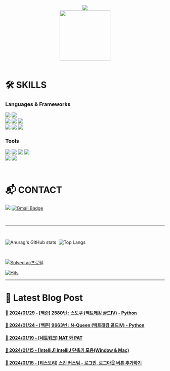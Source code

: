 
<div align="center"><img src="https://capsule-render.vercel.app/api?type=waving&color=0:41d1fe,100:fe84fe&height=250&section=header&text=SEO%20CHAEYEON&fontColor=ffffffCC&fontSize=60&fontAlignY=35&desc=ChaeYami&descSize=20&descAlign=70&descAlignY=53" /></div>
<div align="center"><img src="https://github.com/ChaeYami/ChaeYami/assets/120750451/7c8742a2-96f5-4f80-948f-fc5fc8afdcd2" width="160"/></div>

<br>  

# 🛠️ SKILLS
### Languages & Frameworks
<img src="https://img.shields.io/badge/python-3776AB?style=for-the-badge&logo=python&logoColor=white"> <img src="https://img.shields.io/badge/java-007396?style=for-the-badge&logo=java&logoColor=white">
<br>
<img src="https://img.shields.io/badge/django-092E20?style=for-the-badge&logo=django&logoColor=white">
<img src="https://img.shields.io/badge/spring-6DB33F?style=for-the-badge&logo=spring&logoColor=white">
<img src="https://img.shields.io/badge/spring%20boot-6DB33F?style=for-the-badge&logo=springboot&logoColor=white">
<br>
<img src="https://img.shields.io/badge/html5-E34F26?style=for-the-badge&logo=html5&logoColor=white">
<img src="https://img.shields.io/badge/css-1572B6?style=for-the-badge&logo=css3&logoColor=white">
<img src="https://img.shields.io/badge/javascript-F7DF1E?style=for-the-badge&logo=javascript&logoColor=black"> 
### Tools
<img src="https://img.shields.io/badge/github-181717?style=for-the-badge&logo=github&logoColor=white"> <img src="https://img.shields.io/badge/git-F05032?style=for-the-badge&logo=git&logoColor=white">
<img src ="https://img.shields.io/badge/Visual%20Studio%20Code-007ACC.svg?&style=for-the-badge&logo=Visual%20Studio%20Code&logoColor=white">
<img src ="https://img.shields.io/badge/intellij-000000.svg?&style=for-the-badge&logo=intellijidea&logoColor=white">
<br>
<img src ="https://img.shields.io/badge/notion-000000.svg?&style=for-the-badge&logo=notion&logoColor=white">
<img src ="https://img.shields.io/badge/obsidian-7C3AED.svg?&style=for-the-badge&logo=obsidian&logoColor=white">

<br>

# 📬 CONTACT
<a href="https://chaeyami.tistory.com/" target="_blank"><img src="https://img.shields.io/badge/Tistory-FF4785?style=for-the-badge&logo=tistory&logoColor=000000"></a>
[![Gmail Badge](https://img.shields.io/badge/Gmail-d14836?style=for-the-badge&logo=Gmail&logoColor=white&link=mailto:ssallyseo@gmail.com)](mailto:ssallyseo@gmail.com)

<br>

---

<br>

![Anurag's GitHub stats](https://github-readme-stats.vercel.app/api?username=ChaeYami&show_icons=true&theme=material-palenight)&nbsp;
![Top Langs](https://github-readme-stats.vercel.app/api/top-langs/?username=ChaeYami&layout=compact&theme=material-palenight)

<br>  

[![Solved.ac프로필](http://mazassumnida.wtf/api/v2/generate_badge?boj=codusseo)](https://solved.ac/codusseo)
<br>  

[![Hits](https://hits.seeyoufarm.com/api/count/incr/badge.svg?url=https%3A%2F%2Fgithub.com%2FChaeYami&count_bg=%23FF9EDE&title_bg=%23E1A3FF&icon=&icon_color=%23E7E7E7&title=hits&edge_flat=true)](https://hits.seeyoufarm.com)
<br>

---

# 📝 Latest Blog Post
#### <a href='https://chaeyami.tistory.com/224' target='_blank'>💜 2024/01/29 - [백준] 2580번 : 스도쿠 (백트래킹 골드Ⅳ) - Python</a> <br/>
#### <a href='https://chaeyami.tistory.com/221' target='_blank'>💜 2024/01/24 - [백준] 9663번 : N-Queen (백트래킹 골드Ⅳ) - Python</a> <br/>
#### <a href='https://chaeyami.tistory.com/220' target='_blank'>💜 2024/01/19 - [네트워크] NAT 와 PAT</a> <br/>
#### <a href='https://chaeyami.tistory.com/216' target='_blank'>💜 2024/01/15 - [IntelliJ] IntelliJ 단축키 모음(Window & Mac)</a> <br/>
#### <a href='https://chaeyami.tistory.com/214' target='_blank'>💜 2024/01/15 - [티스토리] 스킨 커스텀 - 로그인, 로그아웃 버튼 추가하기</a> <br/>
